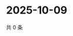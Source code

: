 # 2025-10-09

共 0 条

<!-- BEGIN ZHIHUVIDEO -->
<!-- 最后更新时间 Thu Oct 09 2025 12:13:53 GMT+0800 (China Standard Time) -->

<!-- END ZHIHUVIDEO -->
